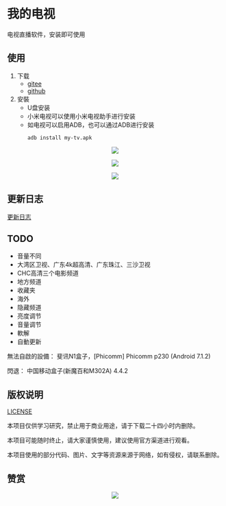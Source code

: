 # 我的电视

电视直播软件，安装即可使用

## 使用

1. 下载
    * [gitee](https://gitee.com/lizongying/my-tv/releases/)
    * [github](https://github.com/lizongying/my-tv/releases/)
2. 安裝
    * U盘安装
    * 小米电视可以使用小米电视助手进行安装
    * 如电视可以启用ADB，也可以通过ADB进行安装
       ```shell
       adb install my-tv.apk
       ```

<p align="center">
  <img src="https://raw.gitmirror.com/lizongying/my-tv/main/screenshots/img_1.png">
</p>

<p align="center">
  <img src="https://raw.gitmirror.com/lizongying/my-tv/main/screenshots/img_2.png">
</p>

<p align="center">
  <img src="https://raw.gitmirror.com/lizongying/my-tv/main/screenshots/img_3.png">
</p>

## 更新日志

[更新日志](./HISTORY.md)

## TODO

* 音量不同
* 大湾区卫视、广东4k超高清、广东珠江、三沙卫视
* CHC高清三个电影频道
* 地方频道
* 收藏夹
* 海外
* 隐藏频道
* 亮度调节
* 音量调节
* 軟解
* 自動更新

無法自啟的設備：
斐讯N1盒子，[Phicomm] Phicomm p230 (Android 7.1.2)

閃退：
中国移动盒子(新魔百和M302A) 4.4.2

## 版权说明

[LICENSE](./LICENSE)

本项目仅供学习研究，禁止用于商业用途，请于下载二十四小时内删除。

本项目可能随时终止，请大家谨慎使用，建议使用官方渠道进行观看。

本项目使用的部分代码、图片、文字等资源来源于网络，如有侵权，请联系删除。

## 赞赏

<p align="center">
  <img src="https://raw.gitmirror.com/lizongying/my-tv/main/screenshots/appreciate.jpeg">
</p>

